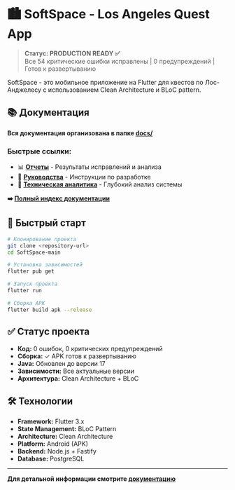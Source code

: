 # 🏙️ SoftSpace - Los Angeles Quest App

> **Статус: PRODUCTION READY ✅**  
> Все 54 критические ошибки исправлены | 0 предупреждений | Готов к развертыванию

SoftSpace - это мобильное приложение на Flutter для квестов по Лос-Анджелесу с использованием Clean Architecture и BLoC pattern.

## 📚 Документация

**Вся документация организована в папке [docs/](./docs/)**

### Быстрые ссылки:
- 📊 **[Отчеты](./docs/reports/)** - Результаты исправлений и анализа
- 📖 **[Руководства](./docs/guides/)** - Инструкции по разработке  
- 🔬 **[Техническая аналитика](./docs/analysis/)** - Глубокий анализ системы

**➡️ [Полный индекс документации](./docs/README.md)**

## 🚀 Быстрый старт

```bash
# Клонирование проекта
git clone <repository-url>
cd SoftSpace-main

# Установка зависимостей
flutter pub get

# Запуск проекта
flutter run

# Сборка APK
flutter build apk --release
```

## ✅ Статус проекта

- **Код:** 0 ошибок, 0 критических предупреждений
- **Сборка:** ✓ APK готов к развертыванию  
- **Java:** Обновлен до версии 17
- **Зависимости:** Все актуальные версии
- **Архитектура:** Clean Architecture + BLoC

## 🛠️ Технологии

- **Framework:** Flutter 3.x
- **State Management:** BLoC Pattern  
- **Architecture:** Clean Architecture
- **Platform:** Android (APK)
- **Backend:** Node.js + Fastify
- **Database:** PostgreSQL

---

**Для детальной информации смотрите [документацию](./docs/README.md)** 